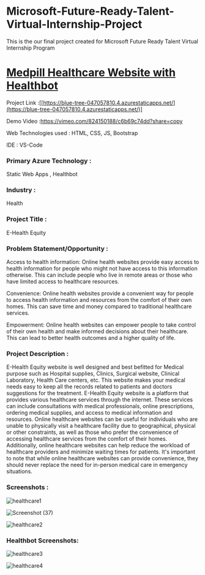 # Microsoft-Future-Ready-Talent-Virtual-Internship-Project

This is the our final project created for Microsoft Future Ready Talent Virtual Internship Program

# [Medpill Healthcare Website with Healthbot](https://white-moss-0ef554e00.3.azurestaticapps.net)

Project Link :[[https://blue-tree-047057810.4.azurestaticapps.net/](https://blue-tree-047057810.4.azurestaticapps.net/)]

Demo Video :https://vimeo.com/824150188/c6b69c74dd?share=copy

Web Technologies used : HTML, CSS, JS, Bootstrap

IDE : VS-Code

### Primary Azure Technology :
Static Web Apps , Healthbot

### Industry :
Health

### Project Title :
E-Health Equity

### Problem Statement/Opportunity :
Access to health information: Online health websites provide easy access to health information for people who might not have access to this information otherwise. This can include people who live in remote areas or those who have limited access to healthcare resources.

Convenience: Online health websites provide a convenient way for people to access health information and resources from the comfort of their own homes. This can save time and money compared to traditional healthcare services.

Empowerment: Online health websites can empower people to take control of their own health and make informed decisions about their healthcare. This can lead to better health outcomes and a higher quality of life.

### Project Description :
E-Health Equity website is well designed and best befitted for Medical purpose such as Hospital supplies, Clinics, Surgical website, Clinical Laboratory, Health Care centers, etc.
This website makes your medical needs easy to keep all the records related to patients and doctors suggestions for the treatment.
E-Health Equity website is a platform that provides various healthcare services through the internet. These services can include consultations with medical professionals, online prescriptions, ordering medical supplies, and access to medical information and resources. Online healthcare websites can be useful for individuals who are unable to physically visit a healthcare facility due to geographical, physical or other constraints, as well as those who prefer the convenience of accessing healthcare services from the comfort of their homes. Additionally, online healthcare websites can help reduce the workload of healthcare providers and minimize waiting times for patients. It's important to note that while online healthcare websites can provide convenience, they should never replace the need for in-person medical care in emergency situations.


### Screenshots :
![healthcare1](https://github.com/kriti8303/Microsoft-Virtual-Internship-Project/assets/86372176/4c3b2a73-6af4-4839-8b0d-aa8328382a07)

![Screenshot (37)](https://user-images.githubusercontent.com/93502957/236379219-255cc6e9-e57a-414b-a683-dd423034bb65.png)

![healthcare2](https://github.com/kriti8303/Microsoft-Virtual-Internship-Project/assets/86372176/281b7651-1c1f-4c13-8f81-85143c58bb9b)


### Healthbot Screenshots:
![healthcare3](https://github.com/kriti8303/Microsoft-Virtual-Internship-Project/assets/86372176/06979faa-5b11-4b9b-8f75-f718b7c8ab7f)

![healthcare4](https://github.com/kriti8303/Microsoft-Virtual-Internship-Project/assets/86372176/a7a92790-56fa-4323-b3c5-787ab0b8d4e0)



